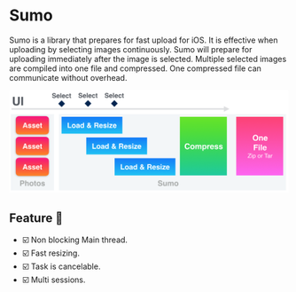 # Sumo

Sumo is a library that prepares for fast upload for iOS.
It is effective when uploading by selecting images continuously.
Sumo will prepare for uploading immediately after the image is selected.
Multiple selected images are compiled into one file and compressed.
One compressed file can communicate without overhead.

<img src="https://github.com/1amageek/Sumo/blob/master/overview.png" width="640px">


## Feature 🎉
- ☑️  Non blocking Main thread.
- ☑️  Fast resizing.
- ☑️  Task is cancelable.
- ☑️  Multi sessions.
